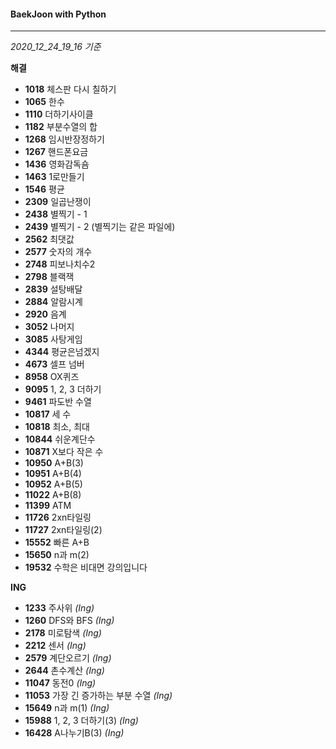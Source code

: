 #### BaekJoon with Python
___

*2020_12_24_19_16 기준*

**해결**

* __1018__ 체스판 다시 칠하기
* __1065__ 한수
* __1110__ 더하기사이클
* __1182__ 부분수열의 합
* __1268__ 임시반장정하기
* __1267__  핸드폰요금
* __1436__ 영화감독숌
* __1463__ 1로만들기
* __1546__ 평균
* __2309__ 일곱난쟁이
* __2438__ 별찍기 - 1
* __2439__ 별찍기 - 2 (별찍기는 같은 파일에)
* __2562__ 최댓값
* __2577__ 숫자의 개수
* __2748__ 피보나치수2
* __2798__ 블랙잭
* __2839__ 설탕배달
* __2884__ 알람시계
* __2920__ 음계
* __3052__ 나머지
* __3085__ 사탕게임
* __4344__ 평균은넘겠지
* __4673__ 셀프 넘버
* __8958__ OX퀴즈
* __9095__ 1, 2, 3 더하기
* __9461__ 파도반 수열
* __10817__ 세 수
* __10818__ 최소, 최대
* __10844__ 쉬운계단수
* __10871__ X보다 작은 수
* __10950__ A+B(3)
* __10951__ A+B(4)
* __10952__ A+B(5)
* __11022__ A+B(8)
* __11399__ ATM
* __11726__ 2xn타일링
* __11727__ 2xn타일링(2)
* __15552__ 빠른 A+B
* __15650__ n과 m(2)
* __19532__ 수학은 비대면 강의입니다

**ING**

* __1233__ 주사위 _(Ing)_
* __1260__ DFS와 BFS _(Ing)_
* __2178__ 미로탐색 _(Ing)_
* __2212__ 센서 _(Ing)_
* __2579__ 계단오르기 _(Ing)_
* __2644__ 촌수계산 _(Ing)_
* __11047__ 동전0 _(Ing)_
* __11053__ 가장 긴 증가하는 부분 수열 _(Ing)_
* __15649__ n과 m(1) _(Ing)_
* __15988__ 1, 2, 3 더하기(3) _(Ing)_
* __16428__ A나누기B(3) _(Ing)_
